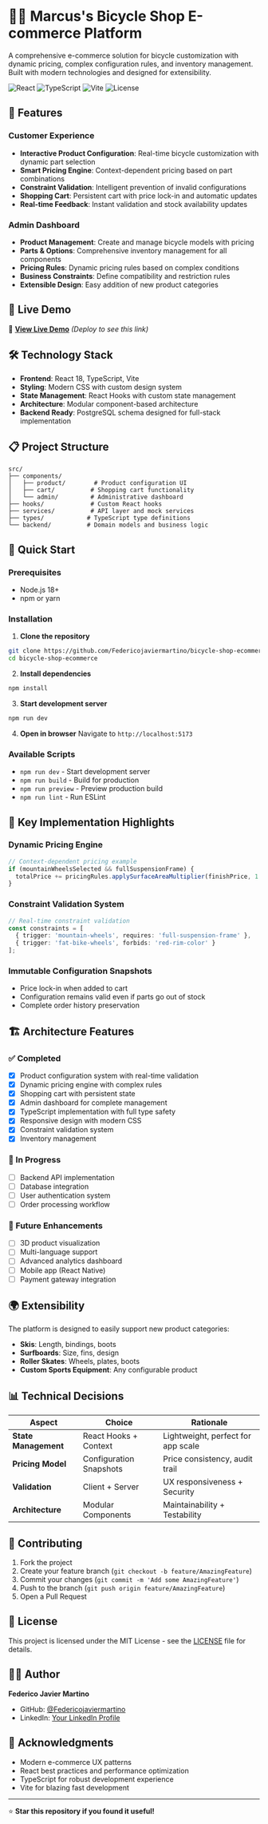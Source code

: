 # 🚴‍♂️ Marcus's Bicycle Shop E-commerce Platform

A comprehensive e-commerce solution for bicycle customization with dynamic pricing, complex configuration rules, and inventory management. Built with modern technologies and designed for extensibility.

![React](https://img.shields.io/badge/React-18-61DAFB?logo=react&logoColor=white)
![TypeScript](https://img.shields.io/badge/TypeScript-5.0-3178C6?logo=typescript&logoColor=white)
![Vite](https://img.shields.io/badge/Vite-5.0-646CFF?logo=vite&logoColor=white)
![License](https://img.shields.io/badge/License-MIT-green.svg)

## 🌟 Features

### Customer Experience
- **Interactive Product Configuration**: Real-time bicycle customization with dynamic part selection
- **Smart Pricing Engine**: Context-dependent pricing based on part combinations
- **Constraint Validation**: Intelligent prevention of invalid configurations
- **Shopping Cart**: Persistent cart with price lock-in and automatic updates
- **Real-time Feedback**: Instant validation and stock availability updates

### Admin Dashboard
- **Product Management**: Create and manage bicycle models with pricing
- **Parts & Options**: Comprehensive inventory management for all components
- **Pricing Rules**: Dynamic pricing rules based on complex conditions
- **Business Constraints**: Define compatibility and restriction rules
- **Extensible Design**: Easy addition of new product categories

## 🚀 Live Demo

🔗 **[View Live Demo](https://bicycle-shop-ecommerce.vercel.app)** *(Deploy to see this link)*

## 🛠️ Technology Stack

- **Frontend**: React 18, TypeScript, Vite
- **Styling**: Modern CSS with custom design system
- **State Management**: React Hooks with custom state management
- **Architecture**: Modular component-based architecture
- **Backend Ready**: PostgreSQL schema designed for full-stack implementation

## 📋 Project Structure

```
src/
├── components/
│   ├── product/        # Product configuration UI
│   ├── cart/          # Shopping cart functionality
│   └── admin/         # Administrative dashboard
├── hooks/             # Custom React hooks
├── services/          # API layer and mock services
├── types/            # TypeScript type definitions
└── backend/          # Domain models and business logic
```

## 🚀 Quick Start

### Prerequisites
- Node.js 18+ 
- npm or yarn

### Installation

1. **Clone the repository**
```bash
git clone https://github.com/Federicojaviermartino/bicycle-shop-ecommerce.git
cd bicycle-shop-ecommerce
```

2. **Install dependencies**
```bash
npm install
```

3. **Start development server**
```bash
npm run dev
```

4. **Open in browser**
Navigate to `http://localhost:5173`

### Available Scripts

- `npm run dev` - Start development server
- `npm run build` - Build for production
- `npm run preview` - Preview production build
- `npm run lint` - Run ESLint

## 🎯 Key Implementation Highlights

### Dynamic Pricing Engine
```typescript
// Context-dependent pricing example
if (mountainWheelsSelected && fullSuspensionFrame) {
  totalPrice += pricingRules.applySurfaceAreaMultiplier(finishPrice, 1.5);
}
```

### Constraint Validation System
```typescript
// Real-time constraint validation
const constraints = [
  { trigger: 'mountain-wheels', requires: 'full-suspension-frame' },
  { trigger: 'fat-bike-wheels', forbids: 'red-rim-color' }
];
```

### Immutable Configuration Snapshots
- Price lock-in when added to cart
- Configuration remains valid even if parts go out of stock
- Complete order history preservation

## 🏗️ Architecture Features

### ✅ Completed
- [x] Product configuration system with real-time validation
- [x] Dynamic pricing engine with complex rules
- [x] Shopping cart with persistent state
- [x] Admin dashboard for complete management
- [x] TypeScript implementation with full type safety
- [x] Responsive design with modern CSS
- [x] Constraint validation system
- [x] Inventory management

### 🔄 In Progress
- [ ] Backend API implementation
- [ ] Database integration
- [ ] User authentication system
- [ ] Order processing workflow

### 🎯 Future Enhancements
- [ ] 3D product visualization
- [ ] Multi-language support
- [ ] Advanced analytics dashboard
- [ ] Mobile app (React Native)
- [ ] Payment gateway integration

## 🌍 Extensibility

The platform is designed to easily support new product categories:

- **Skis**: Length, bindings, boots
- **Surfboards**: Size, fins, design
- **Roller Skates**: Wheels, plates, boots
- **Custom Sports Equipment**: Any configurable product

## 📊 Technical Decisions

| Aspect | Choice | Rationale |
|--------|--------|-----------|
| **State Management** | React Hooks + Context | Lightweight, perfect for app scale |
| **Pricing Model** | Configuration Snapshots | Price consistency, audit trail |
| **Validation** | Client + Server | UX responsiveness + Security |
| **Architecture** | Modular Components | Maintainability + Testability |

## 🤝 Contributing

1. Fork the project
2. Create your feature branch (`git checkout -b feature/AmazingFeature`)
3. Commit your changes (`git commit -m 'Add some AmazingFeature'`)
4. Push to the branch (`git push origin feature/AmazingFeature`)
5. Open a Pull Request

## 📄 License

This project is licensed under the MIT License - see the [LICENSE](LICENSE) file for details.

## 👨‍💻 Author

**Federico Javier Martino**
- GitHub: [@Federicojaviermartino](https://github.com/Federicojaviermartino)
- LinkedIn: [Your LinkedIn Profile](https://linkedin.com/in/your-profile)

## 🙏 Acknowledgments

- Modern e-commerce UX patterns
- React best practices and performance optimization
- TypeScript for robust development experience
- Vite for blazing fast development

---

⭐ **Star this repository if you found it useful!**
